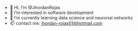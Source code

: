 - 👋 Hi, I’m @JhordanRojas
- 👀 I’m interested in software development 
- 🌱 I’m currently learning data science and neuronal networks
- 📫 contact me: jhordan-rojas01@hotmail.com

<!---
JhordanRojas/JhordanRojas is a ✨ special ✨ repository because its `README.md` (this file) appears on your GitHub profile.
You can click the Preview link to take a look at your changes.
--->
